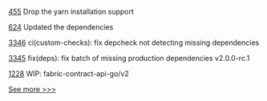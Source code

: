 
[455](https://github.com/hyperledger-labs/fablo/pull/455) Drop the yarn installation support

[624](https://github.com/hyperledger/cello/pull/624) Updated the dependencies

[3346](https://github.com/hyperledger/cacti/pull/3346) ci(custom-checks): fix depcheck not detecting missing dependencies

[3345](https://github.com/hyperledger/cacti/pull/3345) fix(deps): fix batch of missing production dependencies v2.0.0-rc.1

[1228](https://github.com/hyperledger/fabric-samples/pull/1228) WIP: fabric-contract-api-go/v2


[See more >>>](https://start-here.hyperledger.org/pull-requests)
